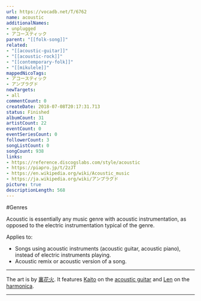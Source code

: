 ```yaml
---
url: https://vocadb.net/T/6762
name: acoustic
additionalNames: 
- unplugged
- アコースティック
parent: "[[folk-song]]"
related:
- "[[acoustic-guitar]]"
- "[[acoustic-rock]]"
- "[[contemporary-folk]]"
- "[[mikulele]]"
mappedNicoTags:
- アコースティック
- アンプラグド
newTargets:
- all
commentCount: 0
createDate: 2018-07-08T20:17:31.713
status: Finished
albumCount: 31
artistCount: 22
eventCount: 0
eventSeriesCount: 0
followerCount: 3
songListCount: 0
songCount: 938
links: 
- https://reference.discogslabs.com/style/acoustic
- https://piapro.jp/t/2zJT
- https://en.wikipedia.org/wiki/Acoustic_music
- https://ja.wikipedia.org/wiki/アンプラグド
picture: true
descriptionLength: 568
---
```


#Genres

Acoustic is essentially any music genre with acoustic instrumentation, as opposed to the electric instrumentation typical of the genre. 

Applies to:

- Songs using acoustic instruments (acoustic guitar,  acoustic piano), instead of electric instruments playing.
- Acoustic remix or acoustic version of a song.

---
The art is by [裏花火](https://vocadb.net/Ar/1465). It features [Kaito](https://vocadb.net/Ar/71) on the [acoustic guitar](https://vocadb.net/T/10/acoustic-guitar) and [Len](https://vocadb.net/Ar/15) on the [harmonica](https://vocadb.net/T/191/harmonica).

---

